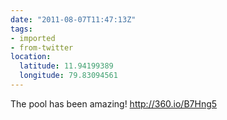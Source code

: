```yaml
---
date: "2011-08-07T11:47:13Z"
tags:
- imported
- from-twitter
location:
  latitude: 11.94199389
  longitude: 79.83094561
---
```

The pool has been amazing\! http://360.io/B7Hng5
